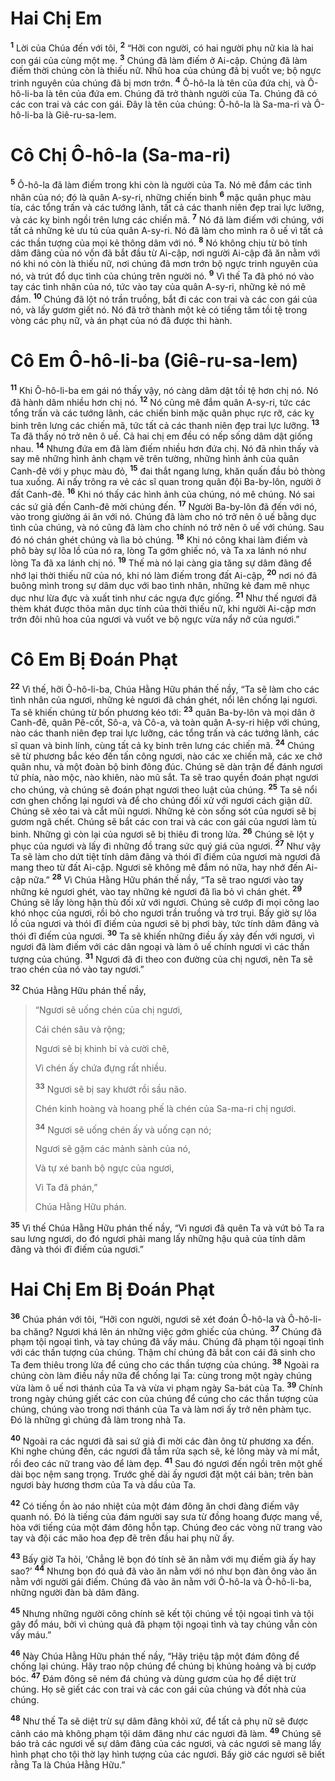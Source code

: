 # Hai Chị Em
<sup><b>1</b></sup> Lời của Chúa đến với tôi, <sup><b>2</b></sup> “Hỡi con người, có hai người phụ nữ kia là hai con gái của cùng một mẹ. <sup><b>3</b></sup> Chúng đã làm điếm ở Ai-cập. Chúng đã làm điếm thời chúng còn là thiếu nữ. Nhũ hoa của chúng đã bị vuốt ve; bộ ngực trinh nguyên của chúng đã bị mơn trớn. <sup><b>4</b></sup> Ô-hô-la là tên của đứa chị, và Ô-hô-li-ba là tên của đứa em. Chúng đã trở thành người của Ta. Chúng đã có các con trai và các con gái. Ðây là tên của chúng: Ô-hô-la là Sa-ma-ri và Ô-hô-li-ba là Giê-ru-sa-lem.

# Cô Chị Ô-hô-la (Sa-ma-ri)
<sup><b>5</b></sup> Ô-hô-la đã làm điếm trong khi còn là người của Ta. Nó mê đắm các tình nhân của nó; đó là quân A-sy-ri, những chiến binh <sup><b>6</b></sup> mặc quân phục màu tía, các tổng trấn và các tướng lãnh, tất cả các thanh niên đẹp trai lực lưỡng, và các kỵ binh ngồi trên lưng các chiến mã. <sup><b>7</b></sup> Nó đã làm điếm với chúng, với tất cả những kẻ ưu tú của quân A-sy-ri. Nó đã làm cho mình ra ô uế vì tất cả các thần tượng của mọi kẻ thông dâm với nó. <sup><b>8</b></sup> Nó không chịu từ bỏ tính dâm đãng của nó vốn đã bắt đầu từ Ai-cập, nơi người Ai-cập đã ăn nằm với nó khi nó còn là thiếu nữ, nơi chúng đã mơn trớn bộ ngực trinh nguyên của nó, và trút đổ dục tình của chúng trên người nó. <sup><b>9</b></sup> Vì thế Ta đã phó nó vào tay các tình nhân của nó, tức vào tay của quân A-sy-ri, những kẻ nó mê đắm. <sup><b>10</b></sup> Chúng đã lột nó trần truồng, bắt đi các con trai và các con gái của nó, và lấy gươm giết nó. Nó đã trở thành một kẻ có tiếng tăm tồi tệ trong vòng các phụ nữ, và án phạt của nó đã được thi hành.

# Cô Em Ô-hô-li-ba (Giê-ru-sa-lem)
<sup><b>11</b></sup> Khi Ô-hô-li-ba em gái nó thấy vậy, nó càng dâm dật tồi tệ hơn chị nó. Nó đã hành dâm nhiều hơn chị nó. <sup><b>12</b></sup> Nó cũng mê đắm quân A-sy-ri, tức các tổng trấn và các tướng lãnh, các chiến binh mặc quân phục rực rỡ, các kỵ binh trên lưng các chiến mã, tức tất cả các thanh niên đẹp trai lực lưỡng. <sup><b>13</b></sup> Ta đã thấy nó trở nên ô uế. Cả hai chị em đều có nếp sống dâm dật giống nhau. <sup><b>14</b></sup> Nhưng đứa em đã làm điếm nhiều hơn đứa chị. Nó đã nhìn thấy và say mê những hình ảnh chạm vẽ trên tường, những hình ảnh của quân Canh-đê với y phục màu đỏ, <sup><b>15</b></sup> đai thắt ngang lưng, khăn quấn đầu bỏ thòng tua xuống. Ai nấy trông ra vẻ các sĩ quan trong quân đội Ba-by-lôn, người ở đất Canh-đê. <sup><b>16</b></sup> Khi nó thấy các hình ảnh của chúng, nó mê chúng. Nó sai các sứ giả đến Canh-đê mời chúng đến. <sup><b>17</b></sup> Người Ba-by-lôn đã đến với nó, vào trong giường ái ân với nó. Chúng đã làm cho nó trở nên ô uế bằng dục tình của chúng, và nó cũng đã làm cho chính nó trở nên ô uế với chúng. Sau đó nó chán ghét chúng và lìa bỏ chúng. <sup><b>18</b></sup> Khi nó công khai làm điếm và phô bày sự lõa lồ của nó ra, lòng Ta gớm ghiếc nó, và Ta xa lánh nó như lòng Ta đã xa lánh chị nó. <sup><b>19</b></sup> Thế mà nó lại càng gia tăng sự dâm đãng để nhớ lại thời thiếu nữ của nó, khi nó làm điếm trong đất Ai-cập, <sup><b>20</b></sup> nơi nó đã buông mình trong sự dâm dục với bao tình nhân, những kẻ đam mê nhục dục như lừa đực và xuất tinh như các ngựa đực giống. <sup><b>21</b></sup> Như thế ngươi đã thèm khát được thỏa mãn dục tính của thời thiếu nữ, khi người Ai-cập mơn trớn đôi nhũ hoa của ngươi và vuốt ve bộ ngực vừa nẩy nở của ngươi.”

# Cô Em Bị Ðoán Phạt
<sup><b>22</b></sup> Vì thế, hỡi Ô-hô-li-ba, Chúa Hằng Hữu phán thế nầy, “Ta sẽ làm cho các tình nhân của ngươi, những kẻ ngươi đã chán ghét, nổi lên chống lại ngươi. Ta sẽ khiến chúng từ bốn phương kéo tới: <sup><b>23</b></sup> quân Ba-by-lôn và mọi dân ở Canh-đê, quân Pê-cốt, Sô-a, và Cô-a, và toàn quân A-sy-ri hiệp với chúng, nào các thanh niên đẹp trai lực lưỡng, các tổng trấn và các tướng lãnh, các sĩ quan và binh lính, cùng tất cả kỵ binh trên lưng các chiến mã. <sup><b>24</b></sup> Chúng sẽ từ phương bắc kéo đến tấn công ngươi, nào các xe chiến mã, các xe chở quân nhu, và một đoàn bộ binh đông đúc. Chúng sẽ dàn trận để đánh ngươi tứ phía, nào mộc, nào khiên, nào mũ sắt. Ta sẽ trao quyền đoán phạt ngươi cho chúng, và chúng sẽ đoán phạt ngươi theo luật của chúng. <sup><b>25</b></sup> Ta sẽ nổi cơn ghen chống lại ngươi và để cho chúng đối xử với ngươi cách giận dữ. Chúng sẽ xẻo tai và cắt mũi ngươi. Những kẻ còn sống sót của ngươi sẽ bị gươm ngã chết. Chúng sẽ bắt các con trai và các con gái của ngươi làm tù binh. Những gì còn lại của ngươi sẽ bị thiêu đi trong lửa. <sup><b>26</b></sup> Chúng sẽ lột y phục của ngươi và lấy đi những đồ trang sức quý giá của ngươi. <sup><b>27</b></sup> Như vậy Ta sẽ làm cho dứt tiệt tính dâm đãng và thói đĩ điếm của ngươi mà ngươi đã mang theo từ đất Ai-cập. Ngươi sẽ không mê đắm nó nữa, hay nhớ đến Ai-cập nữa.” <sup><b>28</b></sup> Vì Chúa Hằng Hữu phán thế nầy, “Ta sẽ trao ngươi vào tay những kẻ ngươi ghét, vào tay những kẻ ngươi đã lìa bỏ vì chán ghét. <sup><b>29</b></sup> Chúng sẽ lấy lòng hận thù đối xử với ngươi. Chúng sẽ cướp đi mọi công lao khó nhọc của ngươi, rồi bỏ cho ngươi trần truồng và trơ trụi. Bấy giờ sự lõa lồ của ngươi và thói đĩ điếm của ngươi sẽ bị phơi bày, tức tính dâm đãng và thói đĩ điếm của ngươi. <sup><b>30</b></sup> Ta sẽ khiến những điều ấy xảy đến với ngươi, vì ngươi đã làm điếm với các dân ngoại và làm ô uế chính ngươi vì các thần tượng của chúng. <sup><b>31</b></sup> Ngươi đã đi theo con đường của chị ngươi, nên Ta sẽ trao chén của nó vào tay ngươi.”

<sup><b>32</b></sup> Chúa Hằng Hữu phán thế nầy,

> “Ngươi sẽ uống chén của chị ngươi,
> 
> Cái chén sâu và rộng;
> 
> Ngươi sẽ bị khinh bỉ và cười chê,
> 
> Vì chén ấy chứa đựng rất nhiều.
> 
> <sup><b>33</b></sup> Ngươi sẽ bị say khướt rồi sầu não.
> 
> Chén kinh hoàng và hoang phế là chén của Sa-ma-ri chị ngươi.
> 
> <sup><b>34</b></sup> Ngươi sẽ uống chén ấy và uống cạn nó;
> 
> Ngươi sẽ gặm các mảnh sành của nó,
> 
> Và tự xé banh bộ ngực của ngươi,
> 
> Vì Ta đã phán,”
> 
> Chúa Hằng Hữu phán.

<sup><b>35</b></sup> Vì thế Chúa Hằng Hữu phán thế nầy, “Vì ngươi đã quên Ta và vứt bỏ Ta ra sau lưng ngươi, do đó ngươi phải mang lấy những hậu quả của tính dâm đãng và thói đĩ điếm của ngươi.”

# Hai Chị Em Bị Ðoán Phạt
<sup><b>36</b></sup> Chúa phán với tôi, “Hỡi con người, ngươi sẽ xét đoán Ô-hô-la và Ô-hô-li-ba chăng? Ngươi khá lên án những việc gớm ghiếc của chúng. <sup><b>37</b></sup> Chúng đã phạm tội ngoại tình, và tay chúng đã vấy máu. Chúng đã phạm tội ngoại tình với các thần tượng của chúng. Thậm chí chúng đã bắt con cái đã sinh cho Ta đem thiêu trong lửa để cúng cho các thần tượng của chúng. <sup><b>38</b></sup> Ngoài ra chúng còn làm điều nầy nữa để chống lại Ta: cùng trong một ngày chúng vừa làm ô uế nơi thánh của Ta và vừa vi phạm ngày Sa-bát của Ta. <sup><b>39</b></sup> Chính trong ngày chúng giết các con của chúng để cúng cho các thần tượng của chúng, chúng vào trong nơi thánh của Ta và làm nơi ấy trở nên phàm tục. Ðó là những gì chúng đã làm trong nhà Ta.

<sup><b>40</b></sup> Ngoài ra các ngươi đã sai sứ giả đi mời các đàn ông từ phương xa đến. Khi nghe chúng đến, các ngươi đã tắm rửa sạch sẽ, kẻ lông mày và mí mắt, rồi đeo các nữ trang vào để làm đẹp. <sup><b>41</b></sup> Sau đó ngươi đến ngồi trên một ghế dài bọc nệm sang trọng. Trước ghế dài ấy ngươi đặt một cái bàn; trên bàn ngươi bày hương thơm của Ta và dầu của Ta.

<sup><b>42</b></sup> Có tiếng ồn ào náo nhiệt của một đám đông ăn chơi đàng điếm vây quanh nó. Ðó là tiếng của đám người say sưa từ đồng hoang được mang về, hòa với tiếng của một đám đông hỗn tạp. Chúng đeo các vòng nữ trang vào tay và đội các mão hoa đẹp đẽ trên đầu hai phụ nữ ấy.

<sup><b>43</b></sup> Bấy giờ Ta hỏi, ‘Chẳng lẽ bọn đó tính sẽ ăn nằm với mụ điếm già ấy hay sao?’ <sup><b>44</b></sup> Nhưng bọn đó quả đã vào ăn nằm với nó như bọn đàn ông vào ăn nằm với người gái điếm. Chúng đã vào ăn nằm với Ô-hô-la và Ô-hô-li-ba, những người đàn bà dâm đãng.

<sup><b>45</b></sup> Nhưng những người công chính sẽ kết tội chúng về tội ngoại tình và tội gây đổ máu, bởi vì chúng quả đã phạm tội ngoại tình và tay chúng vẫn còn vấy máu.”

<sup><b>46</b></sup> Này Chúa Hằng Hữu phán thế nầy, “Hãy triệu tập một đám đông để chống lại chúng. Hãy trao nộp chúng để chúng bị khủng hoảng và bị cướp bóc. <sup><b>47</b></sup> Ðám đông sẽ ném đá chúng và dùng gươm của họ để diệt trừ chúng. Họ sẽ giết các con trai và các con gái của chúng và đốt nhà của chúng.

<sup><b>48</b></sup> Như thế Ta sẽ diệt trừ sự dâm đãng khỏi xứ, để tất cả phụ nữ sẽ được cảnh cáo mà không phạm tội dâm đãng như các ngươi đã làm. <sup><b>49</b></sup> Chúng sẽ báo trả các ngươi về sự dâm đãng của các ngươi, và các ngươi sẽ mang lấy hình phạt cho tội thờ lạy hình tượng của các ngươi. Bấy giờ các ngươi sẽ biết rằng Ta là Chúa Hằng Hữu.”